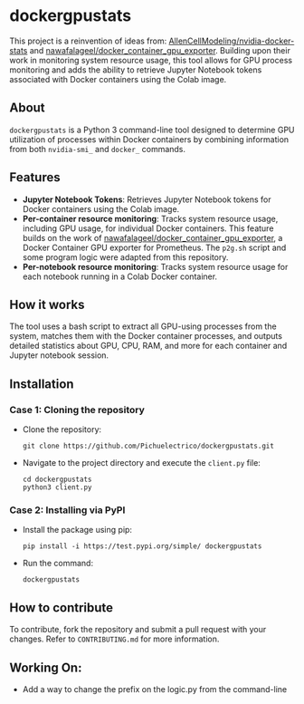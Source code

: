 # dockergpustats

This project is a reinvention of ideas from: [AllenCellModeling/nvidia-docker-stats](https://github.com/AllenCellModeling/nvidia-docker-stats.git) and [nawafalageel/docker_container_gpu_exporter](https://github.com/nawafalageel/docker_container_gpu_exporter.git). Building upon their work in monitoring system resource usage, this tool allows for GPU process monitoring and adds the ability to retrieve Jupyter Notebook tokens associated with Docker containers using the Colab image.

## About

`dockergpustats` is a Python 3 command-line tool designed to determine GPU utilization of processes within Docker containers by combining information from both `nvidia-smi_` and `docker_` commands.

## Features

- **Jupyter Notebook Tokens**: Retrieves Jupyter Notebook tokens for Docker containers using the Colab image.
- **Per-container resource monitoring**: Tracks system resource usage, including GPU usage, for individual Docker containers. This feature builds on the work of [nawafalageel/docker_container_gpu_exporter](https://github.com/nawafalageel/docker_container_gpu_exporter.git), a Docker Container GPU exporter for Prometheus. The `p2g.sh` script and some program logic were adapted from this repository.
- **Per-notebook resource monitoring**: Tracks system resource usage for each notebook running in a Colab Docker container.

## How it works

The tool uses a bash script to extract all GPU-using processes from the system, matches them with the Docker container processes, and outputs detailed statistics about GPU, CPU, RAM, and more for each container and Jupyter notebook session.

## Installation

### Case 1: Cloning the repository

- Clone the repository:
  ```
  git clone https://github.com/Pichuelectrico/dockergpustats.git
  ```
- Navigate to the project directory and execute the `client.py` file:
  ```
  cd dockergpustats
  python3 client.py
  ```

### Case 2: Installing via PyPI

- Install the package using pip:
  ```
  pip install -i https://test.pypi.org/simple/ dockergpustats
  ```
- Run the command:
  ```
  dockergpustats
  ```

## How to contribute

To contribute, fork the repository and submit a pull request with your changes. Refer to `CONTRIBUTING.md` for more information.

## Working On:

- Add a way to change the prefix on the logic.py from the command-line
